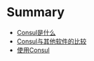 # Summary

* [Consul是什么](01_what_is_consul.md)
* [Consul与其他软件的比较](02_compare_with_other_software.md)
* [使用Consul](03_use_consul.md)


